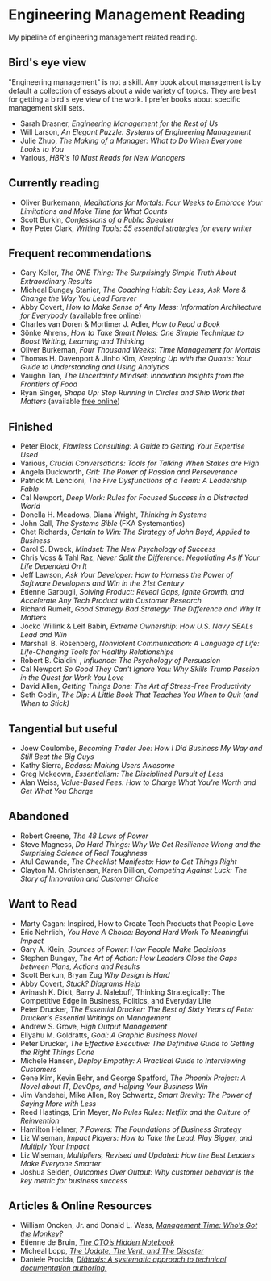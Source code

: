 # Engineering Management Reading 

My pipeline of engineering management related reading. 

## Bird's eye view 
"Engineering management" is not a skill. Any book about management is by default a collection of essays about a wide variety of topics. They are best for getting a bird's eye view of the work. I prefer books about specific management skill sets. 

* Sarah Drasner, *Engineering Management for the Rest of Us* 
* Will Larson, *An Elegant Puzzle: Systems of Engineering Management*
* Julie Zhuo, *The Making of a Manager: What to Do When Everyone Looks to You*
* Various, *HBR's 10 Must Reads for New Managers*

## Currently reading 
* Oliver Burkemann, *Meditations for Mortals: Four Weeks to Embrace Your Limitations and Make Time for What Counts* 
* Scott Burkin, *Confessions of a Public Speaker*
* Roy Peter Clark, *Writing Tools: 55 essential strategies for every writer* 


## Frequent recommendations
* Gary Keller, *The ONE Thing: The Surprisingly Simple Truth About Extraordinary Results*
* Micheal Bungay Stanier, *The Coaching Habit: Say Less, Ask More & Change the Way You Lead Forever*
* Abby Covert, *How to Make Sense of Any Mess: Information Architecture for Everybody* (available [free online](https://www.howtomakesenseofanymess.com/))
* Charles van Doren & Mortimer J. Adler, *How to Read a Book*
* Sönke Ahrens, *How to Take Smart Notes: One Simple Technique to Boost Writing, Learning and Thinking*
* Oliver Burkeman, *Four Thousand Weeks: Time Management for Mortals*
* Thomas H. Davenport & Jinho Kim, *Keeping Up with the Quants: Your Guide to Understanding and Using Analytics*
* Vaughn Tan, *The Uncertainty Mindset: Innovation Insights from the Frontiers of Food*
* Ryan Singer, *Shape Up: Stop Running in Circles
and Ship Work that Matters* (available [free online](https://basecamp.com/shapeup))

## Finished 
* Peter Block, *Flawless Consulting: A Guide to Getting Your Expertise Used*
* Various, *Crucial Conversations: Tools for Talking When Stakes are High*
* Angela Duckworth, *Grit: The Power of Passion and Perseverance*
* Patrick M. Lencioni, *The Five Dysfunctions of a Team: A Leadership Fable*
* Cal Newport, *Deep Work: Rules for Focused Success in a Distracted World*
* Donella H. Meadows, Diana Wright, *Thinking in Systems*
* John Gall, *The Systems Bible* (FKA Systemantics)
* Chet Richards, *Certain to Win: The Strategy of John Boyd, Applied to Business*
* Carol S. Dweck, *Mindset: The New Psychology of Success*
* Chris Voss & Tahl Raz, *Never Split the Difference: Negotiating As If Your Life Depended On It* 
* Jeff Lawson, *Ask Your Developer: How to Harness the Power of Software Developers and Win in the 21st Century*
* Étienne Garbugli, *Solving Product: Reveal Gaps, Ignite Growth, and Accelerate Any Tech Product with Customer Research*
* Richard Rumelt, *Good Strategy Bad Strategy: The Difference and Why It Matters*
* Jocko Willink & Leif Babin, *Extreme Ownership: How U.S. Navy SEALs Lead and Win*
* Marshall B. Rosenberg, *Nonviolent Communication: A Language of Life: Life-Changing Tools for Healthy Relationships*
* Robert B. Cialdini , *Influence: The Psychology of Persuasion*
* Cal Newport *So Good They Can't Ignore You: Why Skills Trump Passion in the Quest for Work You Love*
* David Allen, *Getting Things Done: The Art of Stress-Free Productivity*
* Seth Godin, *The Dip: A Little Book That Teaches You When to Quit (and When to Stick)*

## Tangential but useful
* Joew Coulombe, *Becoming Trader Joe: How I Did Business My Way and Still Beat the Big Guys* 
* Kathy Sierra, *Badass: Making Users Awesome*
* Greg Mckeown, *Essentialism: The Disciplined Pursuit of Less*
* Alan Weiss, *Value-Based Fees: How to Charge What You're Worth and Get What You Charge*


## Abandoned
* Robert Greene, *The 48 Laws of Power*
* Steve Magness, *Do Hard Things: Why We Get Resilience Wrong and the Surprising Science of Real Toughness*
* Atul Gawande, *The Checklist Manifesto: How to Get Things Right*
* Clayton M. Christensen, Karen Dillion, *Competing Against Luck: The Story of Innovation and Customer Choice*

## Want to Read
* Marty Cagan: Inspired, How to Create Tech Products that People Love
* Eric Nehrlich, *You Have A Choice: Beyond Hard Work To Meaningful Impact*
* Gary A. Klein, *Sources of Power: How People Make Decisions*
* Stephen Bungay, *The Art of Action: How Leaders Close the Gaps between Plans, Actions and Results*
* Scott Berkun, Bryan Zug *Why Design is Hard*
* Abby Covert, *Stuck? Diagrams Help*
* Avinash K. Dixit, Barry J. Nalebuff, Thinking Strategically: The Competitive Edge in Business, Politics, and Everyday Life
* Peter Drucker, *The Essential Drucker: The Best of Sixty Years of Peter Drucker's Essential Writings on Management*
* Andrew S. Grove, *High Output Management*
* Eliyahu M. Goldratts, *Goal: A Graphic Business Novel*
* Peter Drucker, *The Effective Executive: The Definitive Guide to Getting the Right Things Done*
* Michele Hansen, *Deploy Empathy: A Practical Guide to Interviewing Customers*
* Gene Kim, Kevin Behr, and George Spafford, *The Phoenix Project: A Novel about IT, DevOps, and Helping Your Business Win*
* Jim Vandehei, Mike Allen, Roy Schwartz, *Smart Brevity: The Power of Saying More with Less*
* Reed Hastings, Erin Meyer, *No Rules Rules: Netflix and the Culture of Reinvention*
* Hamilton Helmer, *7 Powers: The Foundations of Business Strategy*
* Liz Wiseman, *Impact Players: How to Take the Lead, Play Bigger, and Multiply Your Impact*
* Liz Wiseman, *Multipliers, Revised and Updated: How the Best Leaders Make Everyone Smarter*
* Joshua Seiden, *Outcomes Over Output: Why customer behavior is the key metric for business success*


## Articles & Online Resources
* William Oncken, Jr. and Donald L. Wass, *[Management Time: Who’s Got the Monkey?](https://hbr.org/1999/11/management-time-whos-got-the-monkey)*
* Etienne de Bruin, *[The CTO’s Hidden Notebook](https://7ctos.com/blog/the-ctos-hidden-notebook-by-etienne-de-bruin/)*
* Micheal Lopp, *[The Update, The Vent, and The Disaster](https://randsinrepose.com/archives/the-update-the-vent-and-the-disaster/)*
* Daniele Procida, *[Diátaxis: A systematic approach to technical documentation authoring.](https://diataxis.fr/)*

